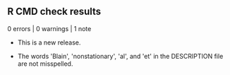 ## R CMD check results

0 errors | 0 warnings | 1 note

* This is a new release.

* The words 'Blain', 'nonstationary', 'al', and 'et' in the DESCRIPTION file are not misspelled.
